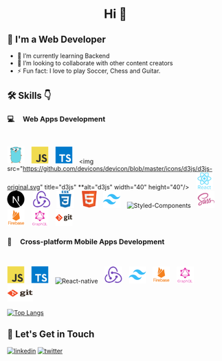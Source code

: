 
<div id="header">
  <h1 align="center">Hi  👋 </h1>
</div>

## 🚀 I'm a Web Developer 

- 🌱 I’m currently learning Backend
- 👯 I’m looking to collaborate with other content creators
- ⚡ Fun fact: I love to play Soccer, Chess and Guitar.
<!-- - 🥅 2023 Goals: Contribute more to Open Source projects -->

## 🛠 Skills  &#128071;
### &#128187; &nbsp; &nbsp; Web Apps Development
&nbsp; 
<div>
 
 <img src=" https://github.com/devicons/devicon/blob/master/icons/go/go-original.svg" title="Golang" alt="golang" width="40" height="40"/>&nbsp; &nbsp; 
<img src="https://github.com/devicons/devicon/blob/master/icons/javascript/javascript-original.svg" title="JavaScript" alt="JavaScript" width="40" height="40"/>&nbsp; &nbsp; 
<img src="https://github.com/devicons/devicon/blob/master/icons/typescript/typescript-original.svg" title="Git" alt="Git" width="40" height="40"/>&nbsp; &nbsp;
<img src="https://github.com/devicons/devicon/blob/master/icons/d3js/d3js-original.svg" title="d3js" **alt="d3js" width="40" height="40"/>&nbsp; &nbsp; 
<img src="https://github.com/devicons/devicon/blob/master/icons/react/react-original-wordmark.svg" title="React" alt="React" width="40" height="40"/>&nbsp; &nbsp; 
<img src="https://github.com/devicons/devicon/blob/master/icons/nextjs/nextjs-original.svg" title="nextjs" alt="nextjs" width="40" height="40"/> &nbsp; &nbsp; 
<img src="https://github.com/devicons/devicon/blob/master/icons/redux/redux-original.svg" title="Redux" alt="Redux " width="40" height="40"/>&nbsp; &nbsp; 
<img src="https://github.com/devicons/devicon/blob/master/icons/css3/css3-plain-wordmark.svg"  title="CSS3" alt="CSS3" width="40" height="40"/>&nbsp; &nbsp; 
<img src="https://github.com/devicons/devicon/blob/master/icons/html5/html5-original.svg" title="HTML5" alt="HTML" width="40" height="40"/>&nbsp;&nbsp; 
<img src="https://github.com/devicons/devicon/blob/master/icons/tailwindcss/tailwindcss-plain.svg" title="Tailwind Css" alt="Tailwind Css" width="40" height="40"/>&nbsp; &nbsp;
<img src="https://user-images.githubusercontent.com/68134403/160449869-60c77c3f-bb31-482f-9c2f-9f8e6abec654.svg" title="Styled-Components" alt="Styled-Components" width="40" height="40"/>&nbsp; &nbsp;
<img src="https://github.com/devicons/devicon/blob/master/icons/sass/sass-original.svg" title="sass" alt="Sass" width="40" height="40"/>&nbsp; &nbsp;
<img src="https://github.com/devicons/devicon/blob/master/icons/firebase/firebase-plain-wordmark.svg" title="Firebase" alt="Firebase" width="40" height="40"/>&nbsp; &nbsp;
<img src="https://github.com/devicons/devicon/blob/master/icons/graphql/graphql-plain-wordmark.svg" title="Graphql" alt="Graphql" width="40" height="40"/>&nbsp; &nbsp; 
<img src="https://github.com/devicons/devicon/blob/master/icons/git/git-original-wordmark.svg" title="Git" alt="Git" width="40" height="40"/>&nbsp; &nbsp;
    <p></p>
</div>

### &#128241; &nbsp; &nbsp; Cross-platform Mobile Apps Development 
&nbsp; 
<div>
<img src="https://github.com/devicons/devicon/blob/master/icons/javascript/javascript-original.svg" title="JavaScript" alt="JavaScript" width="40" height="40"/>&nbsp; &nbsp; 
<img src="https://github.com/devicons/devicon/blob/master/icons/typescript/typescript-original.svg" title="Git" alt="Git" width="40" height="40"/>&nbsp; &nbsp; 
<img src="https://user-images.githubusercontent.com/68134403/160446023-bce2cd0b-9cee-4c14-ab71-ccd147f6c0f5.svg" title="React-Native" alt="React-native" width="40" height="40"/>&nbsp; &nbsp;   
<img src="https://github.com/devicons/devicon/blob/master/icons/redux/redux-original.svg" title="Redux" alt="Redux " width="40" height="40"/>&nbsp; &nbsp; 
<img src="https://github.com/devicons/devicon/blob/master/icons/tailwindcss/tailwindcss-plain.svg" title="Tailwind Css" alt="Tailwind Css" width="40" height="40"/>&nbsp; &nbsp;
<img src="https://github.com/devicons/devicon/blob/master/icons/firebase/firebase-plain-wordmark.svg" title="Firebase" alt="Firebase" width="40" height="40"/>&nbsp; &nbsp;
<img src="https://github.com/devicons/devicon/blob/master/icons/graphql/graphql-plain-wordmark.svg" title="Graphql" alt="Graphql" width="40" height="40"/>&nbsp; &nbsp; 
<img src="https://github.com/devicons/devicon/blob/master/icons/git/git-original-wordmark.svg" title="Git" alt="Git" width="60" height="40"/>&nbsp; &nbsp; 
        <p></p>
</div>

[![Top Langs](https://github-readme-stats.vercel.app/api/top-langs/?username=mrkouhadi&layout=compact&theme=vision-friendly-dark)](https://github.com/anuraghazra/github-readme-stats)

## 🔗 Let's Get in Touch
<!-- [![portfolio](https://img.shields.io/badge/my_portfolio-000?style=for-the-badge&logo=ko-fi&logoColor=white)](https://mrkouhadi.com/) -->
[![linkedin](https://img.shields.io/badge/linkedin-0A66C2?style=for-the-badge&logo=linkedin&logoColor=white)](https://www.linkedin.com/in/mrkouhadi/)
[![twitter](https://img.shields.io/badge/twitter-1DA1F2?style=for-the-badge&logo=twitter&logoColor=white)](https://twitter.com/mrkouhadi)
